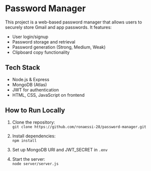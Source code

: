 # Password Manager 
 
This project is a web-based password manager that allows users to securely store Gmail and app passwords. It features: 
   
- User login/signup    
- Password storage and retrieval 
- Password generation (Strong, Medium, Weak)      
- Clipboard copy functionality       
  
## Tech Stack  
- Node.js & Express    
- MongoDB (Atlas)
- JWT for authentication
- HTML, CSS, JavaScript on frontend
 
## How to Run Locally
1. Clone the repository:  
   `git clone https://github.com/ronaessi-28/password-manager.git`

2. Install dependencies:  
   `npm install`

3. Set up MongoDB URI and JWT_SECRET in `.env`

4. Start the server:  
   `node server/server.js`
